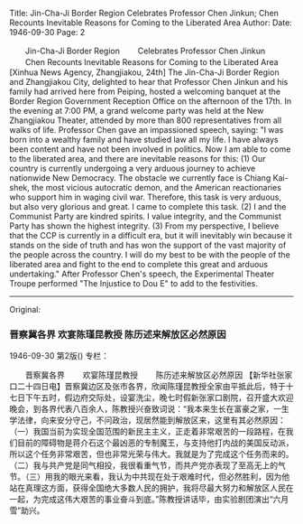 Title: Jin-Cha-Ji Border Region Celebrates Professor Chen Jinkun; Chen Recounts Inevitable Reasons for Coming to the Liberated Area
Author:
Date: 1946-09-30
Page: 2

　　Jin-Cha-Ji Border Region
　　Celebrates Professor Chen Jinkun
　　Chen Recounts Inevitable Reasons for Coming to the Liberated Area
    [Xinhua News Agency, Zhangjiakou, 24th] The Jin-Cha-Ji Border Region and Zhangjiakou City, delighted to hear that Professor Chen Jinkun and his family had arrived here from Peiping, hosted a welcoming banquet at the Border Region Government Reception Office on the afternoon of the 17th. In the evening at 7:00 PM, a grand welcome party was held at the New Zhangjiakou Theater, attended by more than 800 representatives from all walks of life. Professor Chen gave an impassioned speech, saying: "I was born into a wealthy family and have studied law all my life. I have always been content and have not been involved in politics. Now I am able to come to the liberated area, and there are inevitable reasons for this: (1) Our country is currently undergoing a very arduous journey to achieve nationwide New Democracy. The obstacle we currently face is Chiang Kai-shek, the most vicious autocratic demon, and the American reactionaries who support him in waging civil war. Therefore, this task is very arduous, but also very glorious and great. I came to complete this task. (2) I and the Communist Party are kindred spirits. I value integrity, and the Communist Party has shown the highest integrity. (3) From my perspective, I believe that the CCP is currently in a difficult era, but it will inevitably win because it stands on the side of truth and has won the support of the vast majority of the people across the country. I will do my best to be with the people of the liberated area and fight to the end to complete this great and arduous undertaking." After Professor Chen's speech, the Experimental Theater Troupe performed "The Injustice to Dou E" to add to the festivities.



<hr /> 

Original: 


### 晋察冀各界  欢宴陈瑾昆教授  陈历述来解放区必然原因

1946-09-30
第2版()
专栏：

　　晋察冀各界
　　欢宴陈瑾昆教授
　　陈历述来解放区必然原因
    【新华社张家口二十四日电】晋察冀边区及张市各界，欣闻陈瑾昆教授全家由平抵此后，特于十七日下午五时，假边府交际处，设宴洗尘，晚七时假新张家口剧院，召开盛大欢迎晚会，到各界代表八百余人，陈教授兴奋致词说：“我本来生长在富豪之家，一生学法律，向来安分守己，不问政治，现居然能到解放区来，这里有其必然原因：（一）我国当前为实现全国范围的新民主主义，正走着非常艰苦的一段路程，在我们目前的障碍物是蒋介石这个最凶恶的专制魔王，与支持他打内战的美国反动派，所以这个任务非常艰苦，但也非常光荣与伟大。我就是为了完成这个任务而来的。（二）我与共产党是同气相投，我很看重气节，而共产党亦表现了至高无上的气节。（三）用我的眼光来看，我认为中共现在处于艰难时代，但必然胜利，因为他站在真理这方面，获得全国绝大多数人民的拥护，我将尽最大努力和解放区人民在一起，为完成这伟大艰苦的事业奋斗到底。”陈教授讲话毕，由实验剧团演出“六月雪”助兴。

